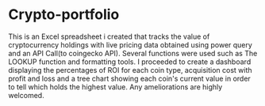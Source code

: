 # Crypto-portfolio
This is an Excel spreadsheet i created that tracks the value of cryptocurrency holdings with live pricing data obtained using power query and an API Call(to coingecko API). Several functions were used such as The LOOKUP function and formatting tools. I proceeded to create a dashboard displaying the percentages of ROI for each coin type, acquisition cost with profit and loss and a tree chart showing each coin's current value in order to tell which holds the highest value.
Any ameliorations are highly welcomed.

